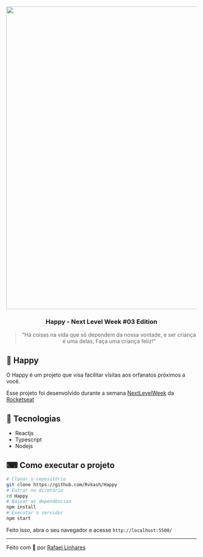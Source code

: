 <h1 align="center">
    <img src="https://i.ibb.co/MNVn33d/v2.png" width="800px" />
</h1>


<h3 align="center">
  Happy - Next Level Week #03 Edition
</h3>


<blockquote align="center">“Há coisas na vida que só dependem da nossa vontade, e ser criança é uma delas, Faça uma criança feliz!”</blockquote>




## :blue_heart: Happy

O Happy é um projeto que visa facilitar visitas aos orfanatos próximos a você.

Esse projeto foi desenvolvido durante a semana [NextLevelWeek](https://nextlevelweek.com/inscricao/3) da [Rocketseat](github.com/Rocketseat)



## :rocket: Tecnologias
- Reactjs
- Typescript
- Nodejs



## ⌨ Como executar o projeto
```bash
# Clonar o repositório
git clone https://github.com/Rvkash/Happy
# Entrar no diretório
cd Happy
# Baixar as dependências
npm install
# Executar o servidor
npm start
```
Feito isso, abra o seu navegador e acesse `http://localhost:5500/`




    
---------------------------------------------------------------------------------------------------------------------------------------------------------------

Feito com :blue_heart: por [Rafael Linhares](https://www.linkedin.com/in/rafael-linhares-js/)
